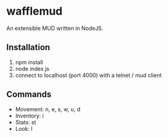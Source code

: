 # wafflemud
An extensible MUD written in NodeJS.

## Installation
1. npm install
2. node index.js
3. connect to localhost (port 4000) with a telnet / mud client

## Commands
* Movement: n, e, s, w, u, d
* Inventory: i
* Stats: st
* Look: l

